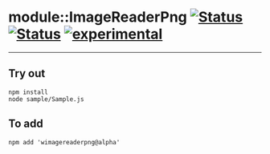 
# module::ImageReaderPng [![Status](https://img.shields.io/circleci/build/github/Wandalen/wImageReaderPng?label=Test&logo=Test)](https://circleci.com/gh/Wandalen/wImageReaderPng) [![Status](https://github.com/Wandalen/wImageReaderPng/workflows/Test/badge.svg)](https://github.com/Wandalen/wImageReaderPng/actions?query=workflow%3ATest) [![experimental](https://img.shields.io/badge/stability-experimental-orange.svg)](https://github.com/emersion/stability-badges#experimental)

___

## Try out
```
npm install
node sample/Sample.js
```

## To add
```
npm add 'wimagereaderpng@alpha'
```

